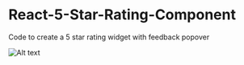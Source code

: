 # React-5-Star-Rating-Component
Code to create a 5 star rating widget with feedback popover

![Alt text](/stevensgill/React-5-Star-Rating-Component/blob/master/Screen%20Shot%202017-08-14%20at%2012.34.06%20PM.png?raw=true "")
